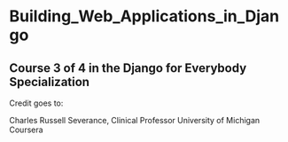 # Building_Web_Applications_in_Django

## Course 3 of 4 in the Django for Everybody Specialization

Credit goes to:

Charles Russell Severance, Clinical Professor
University of Michigan
Coursera

